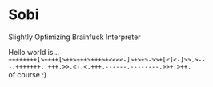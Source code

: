 # Sobi
Slightly Optimizing Brainfuck Interpreter

Hello world is... <br>
```++++++++[>++++[>++>+++>+++>+<<<<-]>+>+>->>+[<]<-]>>.>---.+++++++..+++.>>.<-.<.+++.------.--------.>>+.>++.``` <br>
of course :)
